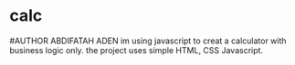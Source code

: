 # calc
#AUTHOR ABDIFATAH ADEN
im using javascript to creat a calculator with business logic only. 
the project uses simple HTML, CSS Javascript.
